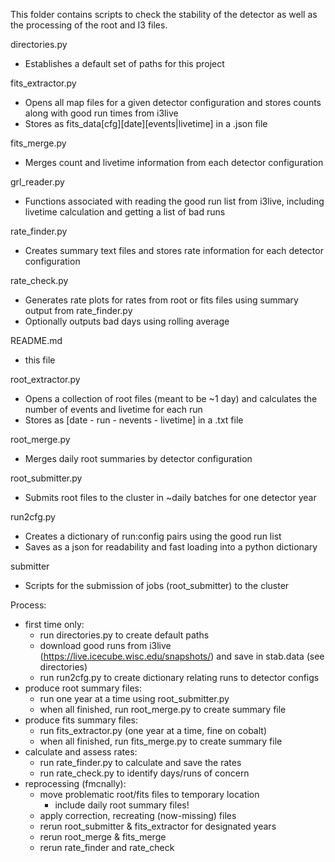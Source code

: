 This folder contains scripts to check the stability of the detector as 
well as the processing of the root and I3 files. 

directories.py
 - Establishes a default set of paths for this project

fits_extractor.py
 - Opens all map files for a given detector configuration and stores counts
   along with good run times from i3live
 - Stores as fits_data[cfg][date][events|livetime] in a .json file

fits_merge.py
 - Merges count and livetime information from each detector configuration

grl_reader.py
 - Functions associated with reading the good run list from i3live, including
   livetime calculation and getting a list of bad runs

rate_finder.py
 - Creates summary text files and stores rate information for each detector
   configuration

rate_check.py
 - Generates rate plots for rates from root or fits files using summary output
   from rate_finder.py
 - Optionally outputs bad days using rolling average

README.md
 - this file

root_extractor.py
 - Opens a collection of root files (meant to be ~1 day) and calculates the
   number of events and livetime for each run
 - Stores as [date - run - nevents - livetime] in a .txt file

root_merge.py
 - Merges daily root summaries by detector configuration

root_submitter.py
 - Submits root files to the cluster in ~daily batches for one detector year

run2cfg.py
 - Creates a dictionary of run:config pairs using the good run list
 - Saves as a json for readability and fast loading into a python dictionary

submitter
 - Scripts for the submission of jobs (root_submitter) to the cluster


Process:
 - first time only:
    - run directories.py to create default paths
    - download good runs from i3live (https://live.icecube.wisc.edu/snapshots/)
      and save in stab.data (see directories)
    - run run2cfg.py to create dictionary relating runs to detector configs
 - produce root summary files:
    - run one year at a time using root_submitter.py
    - when all finished, run root_merge.py to create summary file
 - produce fits summary files:
    - run fits_extractor.py (one year at a time, fine on cobalt)
    - when all finished, run fits_merge.py to create summary file
 - calculate and assess rates:
    - run rate_finder.py to calculate and save the rates
    - run rate_check.py to identify days/runs of concern
 - reprocessing (fmcnally):
    - move problematic root/fits files to temporary location
      - include daily root summary files!
    - apply correction, recreating (now-missing) files
    - rerun root_submitter & fits_extractor for designated years
    - rerun root_merge & fits_merge
    - rerun rate_finder and rate_check

